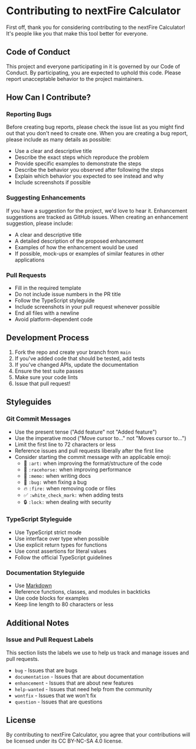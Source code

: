 # Contributing to nextFire Calculator

First off, thank you for considering contributing to the nextFire Calculator! It's people like you that make this tool better for everyone.

## Code of Conduct

This project and everyone participating in it is governed by our Code of Conduct. By participating, you are expected to uphold this code. Please report unacceptable behavior to the project maintainers.

## How Can I Contribute?

### Reporting Bugs

Before creating bug reports, please check the issue list as you might find out that you don't need to create one. When you are creating a bug report, please include as many details as possible:

* Use a clear and descriptive title
* Describe the exact steps which reproduce the problem
* Provide specific examples to demonstrate the steps
* Describe the behavior you observed after following the steps
* Explain which behavior you expected to see instead and why
* Include screenshots if possible

### Suggesting Enhancements

If you have a suggestion for the project, we'd love to hear it. Enhancement suggestions are tracked as GitHub issues. When creating an enhancement suggestion, please include:

* A clear and descriptive title
* A detailed description of the proposed enhancement
* Examples of how the enhancement would be used
* If possible, mock-ups or examples of similar features in other applications

### Pull Requests

* Fill in the required template
* Do not include issue numbers in the PR title
* Follow the TypeScript styleguide
* Include screenshots in your pull request whenever possible
* End all files with a newline
* Avoid platform-dependent code

## Development Process

1. Fork the repo and create your branch from `main`
2. If you've added code that should be tested, add tests
3. If you've changed APIs, update the documentation
4. Ensure the test suite passes
5. Make sure your code lints
6. Issue that pull request!

## Styleguides

### Git Commit Messages

* Use the present tense ("Add feature" not "Added feature")
* Use the imperative mood ("Move cursor to..." not "Moves cursor to...")
* Limit the first line to 72 characters or less
* Reference issues and pull requests liberally after the first line
* Consider starting the commit message with an applicable emoji:
    * 🎨 `:art:` when improving the format/structure of the code
    * 🐎 `:racehorse:` when improving performance
    * 📝 `:memo:` when writing docs
    * 🐛 `:bug:` when fixing a bug
    * 🔥 `:fire:` when removing code or files
    * ✅ `:white_check_mark:` when adding tests
    * 🔒 `:lock:` when dealing with security

### TypeScript Styleguide

* Use TypeScript strict mode
* Use interface over type when possible
* Use explicit return types for functions
* Use const assertions for literal values
* Follow the official TypeScript guidelines

### Documentation Styleguide

* Use [Markdown](https://guides.github.com/features/mastering-markdown/)
* Reference functions, classes, and modules in backticks
* Use code blocks for examples
* Keep line length to 80 characters or less

## Additional Notes

### Issue and Pull Request Labels

This section lists the labels we use to help us track and manage issues and pull requests.

* `bug` - Issues that are bugs
* `documentation` - Issues that are about documentation
* `enhancement` - Issues that are about new features
* `help-wanted` - Issues that need help from the community
* `wontfix` - Issues that we won't fix
* `question` - Issues that are questions

## License

By contributing to nextFire Calculator, you agree that your contributions will be licensed under its CC BY-NC-SA 4.0 license.
